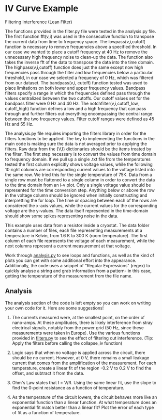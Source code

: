 # IV Curve Example

Filtering Interference (Lean Filter)

The functions provided in the filter.py file were tested in the analysis.py file. The first function fft(v,i) was used in the consecutive function to transpose the 
current data from time to frequency space. The lowpass(v,i,cutoff) function is necessary to remove frequencies above a specified threshold. In our case we wanted to 
place a cutoff frequency at 40 Hz to remove the unnecessary high frequency noise to clean-up the data. The function also takes the inverse fft of the data to transpose the 
data into the time domain. The highpass(v,i,cutoff) function does just the same except now high frequencies pass through the filter and low frequencies below a particular 
threshold, in our case we selected a frequency of 0 Hz, which was filtered from our dataset. The bandpass(v,i, cutoff) function tested was used to place limitations on
both lower and upper frequency values. Bandpass filters specify a range in which the frequencies defined pass through the values centralized between the two cutoffs. Our cutoff values 
set for the bandpass filter were 0 Hz and 40 Hz. The notchfilter(v,i,cutoff_low, cutoff_high) function defines a low and a high frequency that can pass through and further
filters out everything encompassing the central range between the two frequency values. Filter cutoff ranges were defined as 45 Hz and 55 Hz.  

The analysis.py file requires importing the filters library in order for the filters functions to be applied. The key to implementing the functions in the main code is making sure 
the data is not averaged prior to applying the filters. Raw data from the {V,I} dictionaries should be the items treated by the filter. The first step necessary is to convert the 
values from time domain to frequency domain. If we pull up a single .txt file from the temperatures tested the first column explicitly shows voltage values, while the following 10 
right columns are corresponding current values to the voltage listed into the same row. We tried this for the single temperature of 75K. Data from a single row must be flattened to a single 
column in order to convert the data to the time domain from an i-v plot. Only a single voltage value should be represented for the time conversion step. Anything below or above the row in
the voltage column should be ignored when initially constructing and interpretting the for loop. The time or spacing between each of the rows are considered the x-axis values, while the current
values for the corresponding voltage are the y-values. The data itself represented in the time-domain should show some spikes representing noise in the data. 


This example uses data from a resistor inside a cryostat. The data folder 
contains a number of files, each file representing measurements at a
temperature in Kelvin, from 1.6 K to 300 K (room temperature). The first
column of each file represents the voltage of each measurement, while the
next columns represent a current measurement at that voltage. 

Work through [analysis.py](analysis.py) to see loops and functions, as well
as the kind of plots you can get with some additional effort into the appearance.
Additionally, the code uses a snippet of "Regular Expressions" (regex) to quickly 
analyse a string and grab information from a pattern- in this case, getting the
temperature of the measurement from the file name.

## Analysis

The analysis section of the code is left empty so you can work on writing your own
code for it. Here are some suggestions!

1. The currents measured were, at the smallest point, on the order of nano-amps. At these
amplitudes, there is likely interference from stray electrical signals, notably from the
power grid (50 Hz, since these measurements were taken in Europe). Use the various
functions provided in [filters.py](filters.py) to see the effect of filtering out
interference. (Tip: Apply the filters before calling the collapse_iv function)

2. Logic says that when no voltage is applied across the circuit, there should be no
current. However, at 0 V, there remains a small leakage current that comes from the
amplification of the measurement. For each temperature, create a linear fit of the region
-0.2 V to 0.2 V to find the offset, and subtract it from the data.

3. Ohm's Law states that I = V/R. Using the same linear fit, use the slope to find the 
0-point resistance as a function of temperature.

4. As the temperature of the circuit lowers, the circuit behaves more like an exponential
function than a linear function. At what temperature does an exponential fit match better
than a linear fit? Plot the error of each type of fit as a function of temperature.